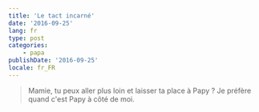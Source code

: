 ```yaml
---
title: 'Le tact incarné'
date: '2016-09-25'
lang: fr
type: post
categories:
    - papa
publishDate: '2016-09-25'
locale: fr_FR
---
```


> Mamie, tu peux aller plus loin et laisser ta place à Papy ? Je préfère quand c'est Papy à côté de moi.